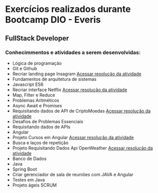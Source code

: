 <h1> Exercícios realizados durante Bootcamp DIO - Everis </h1>

<h2> FullStack Developer </h2>

<h3> Conhecimmentos e atividades a serem desenvolvidas: </h3>

<ul> 
  <li> Lógica de programação</li>
  <li> Git e Github </li>
  <li> Recriar landing page Insagram <a href="https://github.com/Silvino-Cardoso/bootcamp_everis/tree/main/HTML_CSS/landing-instagram">Acessar resolução da atividade </a></li>
  <li>Fundamentos de arquitetura de sistemas</li>
  <li> Javascript ES6 </li>
  <li>Recriar interface Netflix <a href="https://github.com/Silvino-Cardoso/bootcamp_everis/tree/main/HTML_CSS_JS/landing-netflix">Acessar resolução da atividade </a></li>
  <li>Map, Filter e Reduce</li>
  <li>Problemas Aritméticos</li>
  <li>Async Await e Promises</li>
  <li>Requisitando dados de API de CriptoMoedas <a href="https://github.com/Silvino-Cardoso/bootcamp_everis/tree/main/API's/cripto">Acessar resolução da atividade     </a></li>
  <li>Desafios de Problemas Essenciais</li>
  <li>Requisitando dados de APIs</li>
  <li>Angular</li>
  <li>Projeto Cursos em Angular <a href="https://github.com/Silvino-Cardoso/bootcamp_everis/tree/main/Angular">Acessar resolução da atividade     </a></li>
  <li>Busca e laços de repetição</li>
   <li>Projeto Requisitando Dados Api OpenWeather <a href="https://github.com/Silvino-Cardoso/bootcamp_everis/tree/main/Angular/jv-weather-master">Acessar resolução da atividade     </a></li>
  <li>Banco de Dados</li>
  <li>Java</li>
  <li>Spring Boot</li>
  <li>Criar gerenciador de sala de reuniões com JAVA e Angular</li>
  <li>Testes em Java</li>
  <li>Projeto ágeis SCRUM</li>
</ul>
